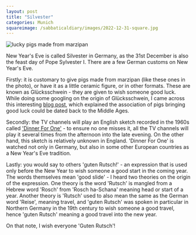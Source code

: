 ```yaml
---
layout: post
title: "Silvester"
categories: Munich
squareimage: /sabbaticaldiary/images/2022-12-31-square.jpg
---
```

<img src="/sabbaticaldiary/images/2022-12-31.jpg" alt="lucky pigs made from marzipan" class="center">

New Year's Eve is called Silvester in Germany, as the 31st December is also the feast day of Pope Sylvester I. There are a few German customs on New Year's Eve.

Firstly: it is customary to give pigs made from marzipan (like these ones in the photo), or have it as a little ceramic figure, or in other formats. These are known as Glücksschwein - they are given to wish someone good luck. While doing some googling on the origin of Glücksschwein, I came across this interesting <a href="https://www.leidenmedievalistsblog.nl/articles/lucky-pigs-and-protective-boars-the-medieval-origins-of-the-gluecksschwein">blog post</a>, which explained the association of pigs bringing good luck could be dated back to the Middle Ages.

Secondly: the TV channels will play an English sketch recorded in the 1960s called <a href="https://www.youtube.com/watch?v=5n7VI0rC8ZA">'Dinner For One'</a> - to ensure no one misses it, all the TV channels will play it several times from the afternoon into the late evening. On the other hand, this sketch is relatively unknown in England. 'Dinner For One' is watched not only in Germany, but also in some other European countries as a New Year's Eve tradition.

Lastly: you would say to others 'guten Rutsch!' - an expression that is used only before the New Year to wish someone a good start in the coming year. The words themselves mean 'good slide' - I heard two theories on the origin of the expression. One theory is the word 'Rutsch' is mangled from a Hebrew word 'Rosch' from 'Rosch ha-Schana' meaning head or start of a year. Another theory is 'Rutsch' used to also mean the same as the German word 'Reise', meaning travel, and 'guten Rutsch' was spoken in particular in Northern Germany in the 19th century to wish someone a good travel, hence 'guten Rutsch' meaning a good travel into the new year.

On that note, I wish everyone 'Guten Rutsch'!